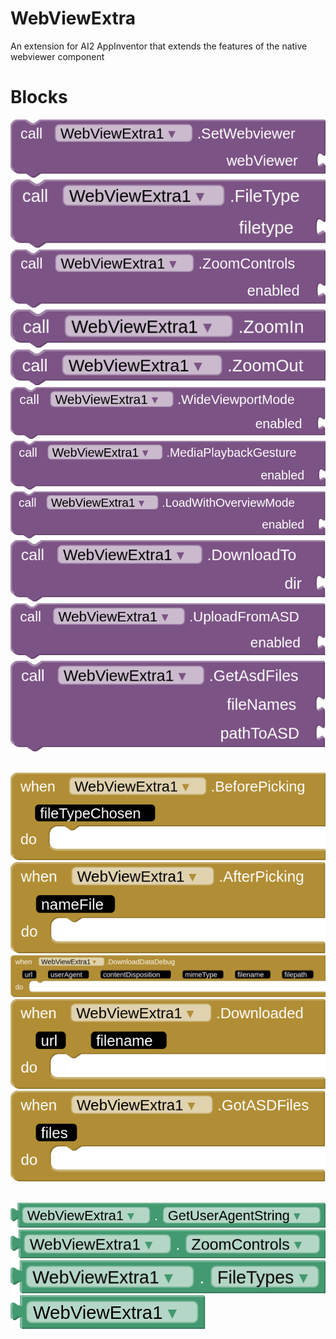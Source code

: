 # WebViewExtra

An extension for AI2 AppInventor that extends the features of the native webviewer component

# Blocks
<img src="web-view-extra/blockImages/component_method (1).png"><br>
<img src="web-view-extra/blockImages/component_method (2).png"><br>
<img src="web-view-extra/blockImages/component_method (3).png"><br>
<img src="web-view-extra/blockImages/component_method (4).png"><br>
<img src="web-view-extra/blockImages/component_method (5).png"><br>
<img src="web-view-extra/blockImages/component_method (6).png"><br>
<img src="web-view-extra/blockImages/component_method (7).png"><br>
<img src="web-view-extra/blockImages/component_method (8).png"><br>
<img src="web-view-extra/blockImages/component_method (9).png"><br>
<img src="web-view-extra/blockImages/component_method (10).png"><br>
<img src="web-view-extra/blockImages/component_method (11).png"><br><br>

<img src="web-view-extra/blockImages/component_event.png"><br>
<img src="web-view-extra/blockImages/component_event (1).png"><br>
<img src="web-view-extra/blockImages/component_event (2).png"><br>
<img src="web-view-extra/blockImages/component_event (3).png"><br>
<img src="web-view-extra/blockImages/component_event (4).png"><br><br>

<img src="web-view-extra/blockImages/component_set_get.png"><br>
<img src="web-view-extra/blockImages/component_set_get (1).png"><br>
<img src="web-view-extra/blockImages/component_set_get (2).png"><br>
<img src="web-view-extra/blockImages/component_component_block.png"><br>

